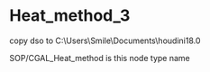 # Heat_method_3

copy dso to C:\Users\Smile\Documents\houdini18.0

SOP/CGAL_Heat_method is this node type name  
